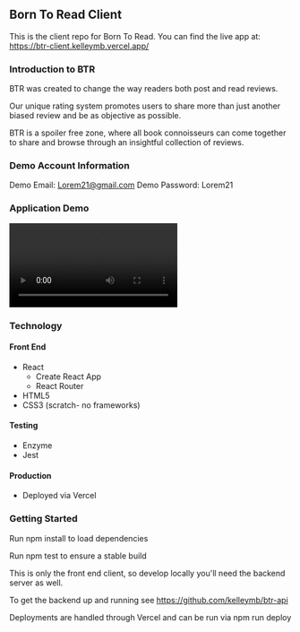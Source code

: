 ## Born To Read Client

This is the client repo for Born To Read. You can find the live app at: https://btr-client.kelleymb.vercel.app/

### Introduction to BTR

BTR was created to change the way readers both post and read reviews. 

Our unique rating system promotes users to share more than just another biased review and be as objective as possible.  

BTR is a spoiler free zone, where all book connoisseurs can come together to share and browse through an insightful collection of reviews.

### Demo Account Information

Demo Email: Lorem21@gmail.com
Demo Password: Lorem21

### Application Demo

![](https://media.giphy.com/media/eIaivIc4kQJwp5bu20/source.mov)

### Technology

#### Front End
- React
  - Create React App
  - React Router
- HTML5
- CSS3 (scratch- no frameworks)

#### Testing
- Enzyme
- Jest

#### Production
- Deployed via Vercel

### Getting Started

Run npm install to load dependencies

Run npm test to ensure a stable build

This is only the front end client, so develop locally you'll need the backend server as well.

To get the backend up and running see https://github.com/kelleymb/btr-api

Deployments are handled through Vercel and can be run via npm run deploy
